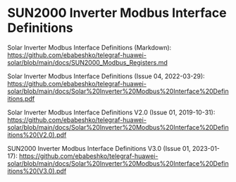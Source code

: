 # SUN2000 Inverter Modbus Interface Definitions

Solar Inverter Modbus Interface Definitions (Markdown):
https://github.com/ebabeshko/telegraf-huawei-solar/blob/main/docs/SUN2000_Modbus_Registers.md

Solar Inverter Modbus Interface Definitions (Issue 04, 2022-03-29):
https://github.com/ebabeshko/telegraf-huawei-solar/blob/main/docs/Solar%20Inverter%20Modbus%20Interface%20Definitions.pdf

Solar Inverter Modbus Interface Definitions V2.0 (Issue 01, 2019-10-31): 
https://github.com/ebabeshko/telegraf-huawei-solar/blob/main/docs/Solar%20Inverter%20Modbus%20Interface%20Definitions%20(V2.0).pdf

SUN2000 Inverter Modbus Interface Definitions V3.0 (Issue 01, 2023-01-17): 
https://github.com/ebabeshko/telegraf-huawei-solar/blob/main/docs/Solar%20Inverter%20Modbus%20Interface%20Definitions%20(V3.0).pdf
